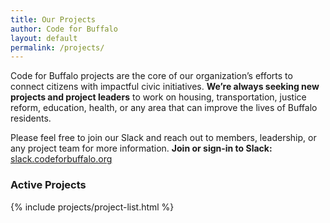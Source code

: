 ```yaml
---
title: Our Projects
author: Code for Buffalo
layout: default
permalink: /projects/
---
```


Code for Buffalo projects are the core of our organization’s efforts to connect citizens with impactful civic initiatives. **We’re always seeking new projects and project leaders** to work on housing, transportation, justice reform, education, health, or any area that can improve the lives of Buffalo residents.

Please feel free to join our Slack and reach out to members, leadership, or any project team for more information. **Join or sign-in to Slack:** [slack.codeforbuffalo.org](slack.codeforbuffalo.org)

### Active Projects

{% include projects/project-list.html %}

